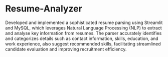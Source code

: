 # Resume-Analyzer
Developed and implemented a sophisticated resume parsing using Streamlit and MySQL, which leverages Natural Language Processing (NLP) to extract and analyse key information from resumes. The parser accurately identifies and categorizes details such as contact information, skills, education, and work experience, also suggest recommended skills, facilitating streamlined candidate evaluation and improving recruitment efficiency.

